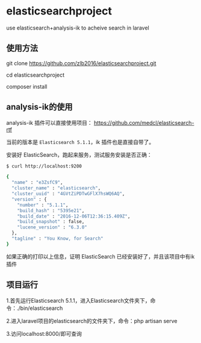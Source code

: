 # elasticsearchproject
use elasticsearch+analysis-ik to acheive search in laravel
## 使用方法
git clone https://github.com/zlb2016/elasticsearchproject.git

cd elasticsearchproject

composer install

## analysis-ik的使用
 analysis-ik 插件可以直接使用项目： https://github.com/medcl/elasticsearch-rtf

当前的版本是 `Elasticsearch 5.1.1`，ik 插件也是直接自带了。

安装好 ElasticSearch，跑起来服务，测试服务安装是否正确：

```bash
$ curl http://localhost:9200

{
  "name" : "e3ZsfC9",
  "cluster_name" : "elasticsearch",
  "cluster_uuid" : "4GVtZiPDTwGFlX7hsWQ6AQ",
  "version" : {
    "number" : "5.1.1",
    "build_hash" : "5395e21",
    "build_date" : "2016-12-06T12:36:15.409Z",
    "build_snapshot" : false,
    "lucene_version" : "6.3.0"
  },
  "tagline" : "You Know, for Search"
}
```
如果正确的打印以上信息，证明 ElasticSearch 已经安装好了，并且该项目中有ik 插件
## 项目运行
1.首先运行Elasticsearch 5.1.1，进入Elasticsearch文件夹下，命令：./bin/elasticsearch

2.进入laravel项目的elasticsearch的文件夹下，命令：php artisan serve

3.访问localhost:8000/即可查询


